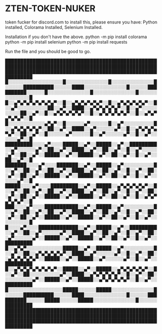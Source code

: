 # ZTEN-TOKEN-NUKER
token fucker for discord.com
to install this, please ensure you have: Python installed, Colorama Installed, Selenium Installed. 

Installation if you don't have the above. python -m pip install colorama
                                          python -m pip install selenium 
                                          python -m pip install requests 

Run the file and you should be good to go. 




███████████████████████████████████████████████████████████████████████████████████████████████████████████████████████████████████████████████████████████████
█░░░░░░░░░░░░░░░░░░█░░░░░░░░░░░░░░█░░░░░░░░░░░░░░█░░░░░░██████████░░░░░░████░░░░░░░░░░░░░░█░░░░░░██████████░░░░░░█░░░░░░░░░░░░░░█░░░░░░░░░░░░░░█░░░░░░░░░░░░░░█
█░░▄▀▄▀▄▀▄▀▄▀▄▀▄▀░░█░░▄▀▄▀▄▀▄▀▄▀░░█░░▄▀▄▀▄▀▄▀▄▀░░█░░▄▀░░░░░░░░░░██░░▄▀░░████░░▄▀▄▀▄▀▄▀▄▀░░█░░▄▀░░░░░░░░░░██░░▄▀░░█░░▄▀▄▀▄▀▄▀▄▀░░█░░▄▀▄▀▄▀▄▀▄▀░░█░░▄▀▄▀▄▀▄▀▄▀░░█
█░░░░░░░░░░░░▄▀▄▀░░█░░░░░░▄▀░░░░░░█░░▄▀░░░░░░░░░░█░░▄▀▄▀▄▀▄▀▄▀░░██░░▄▀░░████░░▄▀░░░░░░▄▀░░█░░▄▀▄▀▄▀▄▀▄▀░░██░░▄▀░░█░░░░░░▄▀░░░░░░█░░▄▀░░░░░░▄▀░░█░░▄▀░░░░░░▄▀░░█
█████████░░░░▄▀░░░░█████░░▄▀░░█████░░▄▀░░█████████░░▄▀░░░░░░▄▀░░██░░▄▀░░████░░▄▀░░██░░▄▀░░█░░▄▀░░░░░░▄▀░░██░░▄▀░░█████░░▄▀░░█████░░▄▀░░██░░▄▀░░█░░▄▀░░██░░▄▀░░█
███████░░░░▄▀░░░░███████░░▄▀░░█████░░▄▀░░░░░░░░░░█░░▄▀░░██░░▄▀░░██░░▄▀░░████░░▄▀░░██░░▄▀░░█░░▄▀░░██░░▄▀░░██░░▄▀░░█████░░▄▀░░█████░░▄▀░░██░░▄▀░░█░░▄▀░░░░░░▄▀░░█
█████░░░░▄▀░░░░█████████░░▄▀░░█████░░▄▀▄▀▄▀▄▀▄▀░░█░░▄▀░░██░░▄▀░░██░░▄▀░░████░░▄▀░░██░░▄▀░░█░░▄▀░░██░░▄▀░░██░░▄▀░░█████░░▄▀░░█████░░▄▀░░██░░▄▀░░█░░▄▀▄▀▄▀▄▀▄▀░░█
███░░░░▄▀░░░░███████████░░▄▀░░█████░░▄▀░░░░░░░░░░█░░▄▀░░██░░▄▀░░██░░▄▀░░████░░▄▀░░██░░▄▀░░█░░▄▀░░██░░▄▀░░██░░▄▀░░█████░░▄▀░░█████░░▄▀░░██░░▄▀░░█░░▄▀░░░░░░░░░░█
█░░░░▄▀░░░░█████████████░░▄▀░░█████░░▄▀░░█████████░░▄▀░░██░░▄▀░░░░░░▄▀░░████░░▄▀░░██░░▄▀░░█░░▄▀░░██░░▄▀░░░░░░▄▀░░█████░░▄▀░░█████░░▄▀░░██░░▄▀░░█░░▄▀░░█████████
█░░▄▀▄▀░░░░░░░░░░░░█████░░▄▀░░█████░░▄▀░░░░░░░░░░█░░▄▀░░██░░▄▀▄▀▄▀▄▀▄▀░░████░░▄▀░░░░░░▄▀░░█░░▄▀░░██░░▄▀▄▀▄▀▄▀▄▀░░█████░░▄▀░░█████░░▄▀░░░░░░▄▀░░█░░▄▀░░█████████
█░░▄▀▄▀▄▀▄▀▄▀▄▀▄▀░░█████░░▄▀░░█████░░▄▀▄▀▄▀▄▀▄▀░░█░░▄▀░░██░░░░░░░░░░▄▀░░████░░▄▀▄▀▄▀▄▀▄▀░░█░░▄▀░░██░░░░░░░░░░▄▀░░█████░░▄▀░░█████░░▄▀▄▀▄▀▄▀▄▀░░█░░▄▀░░█████████
█░░░░░░░░░░░░░░░░░░█████░░░░░░█████░░░░░░░░░░░░░░█░░░░░░██████████░░░░░░████░░░░░░░░░░░░░░█░░░░░░██████████░░░░░░█████░░░░░░█████░░░░░░░░░░░░░░█░░░░░░█████████
███████████████████████████████████████████████████████████████████████████████████████████████████████████████████████████████████████████████████████████████

